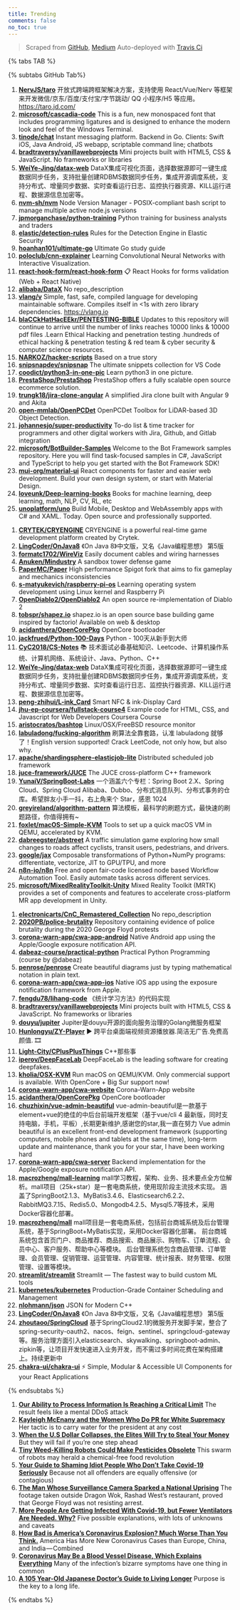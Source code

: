 ```yaml
---
title: Trending
comments: false
no_toc: true
---
```


> Scraped from [GitHub](https://github.com/trending), [Medium](https://medium.com/topic/popular)
Auto-deployed with [Travis Ci](https://travis-ci.org/)

{% tabs TAB %}
<!-- tab GitHub -->
{% subtabs GitHub Tab%}
<!-- tab Daily -->
1. [**NervJS/taro**](https://github.com/NervJS/taro)
开放式跨端跨框架解决方案，支持使用 React/Vue/Nerv 等框架来开发微信/京东/百度/支付宝/字节跳动/ QQ 小程序/H5 等应用。 https://taro.jd.com/
2. [**microsoft/cascadia-code**](https://github.com/microsoft/cascadia-code)
This is a fun, new monospaced font that includes programming ligatures and is designed to enhance the modern look and feel of the Windows Terminal.
3. [**tinode/chat**](https://github.com/tinode/chat)
Instant messaging platform. Backend in Go. Clients: Swift iOS, Java Android, JS webapp, scriptable command line; chatbots
4. [**bradtraversy/vanillawebprojects**](https://github.com/bradtraversy/vanillawebprojects)
Mini projects built with HTML5, CSS & JavaScript. No frameworks or libraries
5. [**WeiYe-Jing/datax-web**](https://github.com/WeiYe-Jing/datax-web)
DataX集成可视化页面，选择数据源即可一键生成数据同步任务，支持批量创建RDBMS数据同步任务，集成开源调度系统，支持分布式、增量同步数据、实时查看运行日志、监控执行器资源、KILL运行进程、数据源信息加密等。
6. [**nvm-sh/nvm**](https://github.com/nvm-sh/nvm)
Node Version Manager - POSIX-compliant bash script to manage multiple active node.js versions
7. [**jpmorganchase/python-training**](https://github.com/jpmorganchase/python-training)
Python training for business analysts and traders
8. [**elastic/detection-rules**](https://github.com/elastic/detection-rules)
Rules for the Detection Engine in Elastic Security
9. [**hoanhan101/ultimate-go**](https://github.com/hoanhan101/ultimate-go)
Ultimate Go study guide
10. [**poloclub/cnn-explainer**](https://github.com/poloclub/cnn-explainer)
Learning Convolutional Neural Networks with Interactive Visualization.
11. [**react-hook-form/react-hook-form**](https://github.com/react-hook-form/react-hook-form)
📋 React Hooks for forms validation (Web + React Native)
12. [**alibaba/DataX**](https://github.com/alibaba/DataX)
No repo_description
13. [**vlang/v**](https://github.com/vlang/v)
Simple, fast, safe, compiled language for developing maintainable software. Compiles itself in <1s with zero library dependencies. https://vlang.io
14. [**blaCCkHatHacEEkr/PENTESTING-BIBLE**](https://github.com/blaCCkHatHacEEkr/PENTESTING-BIBLE)
Updates to this repository will continue to arrive until the number of links reaches 10000 links & 10000 pdf files .Learn Ethical Hacking and penetration testing .hundreds of ethical hacking & penetration testing & red team & cyber security & computer science resources.
15. [**NARKOZ/hacker-scripts**](https://github.com/NARKOZ/hacker-scripts)
Based on a true story
16. [**snipsnapdev/snipsnap**](https://github.com/snipsnapdev/snipsnap)
The ultimate snippets collection for VS Code
17. [**coodict/python3-in-one-pic**](https://github.com/coodict/python3-in-one-pic)
Learn python3 in one picture.
18. [**PrestaShop/PrestaShop**](https://github.com/PrestaShop/PrestaShop)
PrestaShop offers a fully scalable open source ecommerce solution.
19. [**trungk18/jira-clone-angular**](https://github.com/trungk18/jira-clone-angular)
A simplified Jira clone built with Angular 9 and Akita
20. [**open-mmlab/OpenPCDet**](https://github.com/open-mmlab/OpenPCDet)
OpenPCDet Toolbox for LiDAR-based 3D Object Detection.
21. [**johannesjo/super-productivity**](https://github.com/johannesjo/super-productivity)
To-do list & time tracker for programmers and other digital workers with Jira, Github, and Gitlab integration
22. [**microsoft/BotBuilder-Samples**](https://github.com/microsoft/BotBuilder-Samples)
Welcome to the Bot Framework samples repository. Here you will find task-focused samples in C#, JavaScript and TypeScript to help you get started with the Bot Framework SDK!
23. [**mui-org/material-ui**](https://github.com/mui-org/material-ui)
React components for faster and easier web development. Build your own design system, or start with Material Design.
24. [**loveunk/Deep-learning-books**](https://github.com/loveunk/Deep-learning-books)
Books for machine learning, deep learning, math, NLP, CV, RL, etc
25. [**unoplatform/uno**](https://github.com/unoplatform/uno)
Build Mobile, Desktop and WebAssembly apps with C# and XAML. Today. Open source and professionally supported.
<!-- endtab -->
<!-- tab Weekly -->
1. [**CRYTEK/CRYENGINE**](https://github.com/CRYTEK/CRYENGINE)
CRYENGINE is a powerful real-time game development platform created by Crytek.
2. [**LingCoder/OnJava8**](https://github.com/LingCoder/OnJava8)
《On Java 8》中文版，又名《Java编程思想》 第5版
3. [**formatc1702/WireViz**](https://github.com/formatc1702/WireViz)
Easily document cables and wiring harnesses
4. [**Anuken/Mindustry**](https://github.com/Anuken/Mindustry)
A sandbox tower defense game
5. [**PaperMC/Paper**](https://github.com/PaperMC/Paper)
High performance Spigot fork that aims to fix gameplay and mechanics inconsistencies
6. [**s-matyukevich/raspberry-pi-os**](https://github.com/s-matyukevich/raspberry-pi-os)
Learning operating system development using Linux kernel and Raspberry Pi
7. [**OpenDiablo2/OpenDiablo2**](https://github.com/OpenDiablo2/OpenDiablo2)
An open source re-implementation of Diablo 2
8. [**tobspr/shapez.io**](https://github.com/tobspr/shapez.io)
shapez.io is an open source base building game inspired by factorio! Available on web & desktop
9. [**acidanthera/OpenCorePkg**](https://github.com/acidanthera/OpenCorePkg)
OpenCore bootloader
10. [**jackfrued/Python-100-Days**](https://github.com/jackfrued/Python-100-Days)
Python - 100天从新手到大师
11. [**CyC2018/CS-Notes**](https://github.com/CyC2018/CS-Notes)
📚 技术面试必备基础知识、Leetcode、计算机操作系统、计算机网络、系统设计、Java、Python、C++
12. [**WeiYe-Jing/datax-web**](https://github.com/WeiYe-Jing/datax-web)
DataX集成可视化页面，选择数据源即可一键生成数据同步任务，支持批量创建RDBMS数据同步任务，集成开源调度系统，支持分布式、增量同步数据、实时查看运行日志、监控执行器资源、KILL运行进程、数据源信息加密等。
13. [**peng-zhihui/L-ink_Card**](https://github.com/peng-zhihui/L-ink_Card)
Smart NFC & ink-Display Card
14. [**jhu-ep-coursera/fullstack-course4**](https://github.com/jhu-ep-coursera/fullstack-course4)
Example code for HTML, CSS, and Javascript for Web Developers Coursera Course
15. [**aristocratos/bashtop**](https://github.com/aristocratos/bashtop)
Linux/OSX/FreeBSD resource monitor
16. [**labuladong/fucking-algorithm**](https://github.com/labuladong/fucking-algorithm)
刷算法全靠套路，认准 labuladong 就够了！English version supported! Crack LeetCode, not only how, but also why.
17. [**apache/shardingsphere-elasticjob-lite**](https://github.com/apache/shardingsphere-elasticjob-lite)
Distributed scheduled job framework
18. [**juce-framework/JUCE**](https://github.com/juce-framework/JUCE)
The JUCE cross-platform C++ framework
19. [**YunaiV/SpringBoot-Labs**](https://github.com/YunaiV/SpringBoot-Labs)
一个涵盖六个专栏：Spring Boot 2.X、Spring Cloud、Spring Cloud Alibaba、Dubbo、分布式消息队列、分布式事务的仓库。希望胖友小手一抖，右上角来个 Star，感恩 1024
20. [**greyireland/algorithm-pattern**](https://github.com/greyireland/algorithm-pattern)
算法模板，最科学的刷题方式，最快速的刷题路径，你值得拥有~
21. [**foxlet/macOS-Simple-KVM**](https://github.com/foxlet/macOS-Simple-KVM)
Tools to set up a quick macOS VM in QEMU, accelerated by KVM.
22. [**dabreegster/abstreet**](https://github.com/dabreegster/abstreet)
A traffic simulation game exploring how small changes to roads affect cyclists, transit users, pedestrians, and drivers.
23. [**google/jax**](https://github.com/google/jax)
Composable transformations of Python+NumPy programs: differentiate, vectorize, JIT to GPU/TPU, and more
24. [**n8n-io/n8n**](https://github.com/n8n-io/n8n)
Free and open fair-code licensed node based Workflow Automation Tool. Easily automate tasks across different services.
25. [**microsoft/MixedRealityToolkit-Unity**](https://github.com/microsoft/MixedRealityToolkit-Unity)
Mixed Reality Toolkit (MRTK) provides a set of components and features to accelerate cross-platform MR app development in Unity.
<!-- endtab -->
<!-- tab Monthly -->
1. [**electronicarts/CnC_Remastered_Collection**](https://github.com/electronicarts/CnC_Remastered_Collection)
No repo_description
2. [**2020PB/police-brutality**](https://github.com/2020PB/police-brutality)
Repository containing evidence of police brutality during the 2020 George Floyd protests
3. [**corona-warn-app/cwa-app-android**](https://github.com/corona-warn-app/cwa-app-android)
Native Android app using the Apple/Google exposure notification API.
4. [**dabeaz-course/practical-python**](https://github.com/dabeaz-course/practical-python)
Practical Python Programming (course by @dabeaz)
5. [**penrose/penrose**](https://github.com/penrose/penrose)
Create beautiful diagrams just by typing mathematical notation in plain text.
6. [**corona-warn-app/cwa-app-ios**](https://github.com/corona-warn-app/cwa-app-ios)
Native iOS app using the exposure notification framework from Apple.
7. [**fengdu78/lihang-code**](https://github.com/fengdu78/lihang-code)
《统计学习方法》的代码实现
8. [**bradtraversy/vanillawebprojects**](https://github.com/bradtraversy/vanillawebprojects)
Mini projects built with HTML5, CSS & JavaScript. No frameworks or libraries
9. [**douyu/jupiter**](https://github.com/douyu/jupiter)
Jupiter是douyu开源的面向服务治理的Golang微服务框架
10. [**Hunlongyu/ZY-Player**](https://github.com/Hunlongyu/ZY-Player)
▶️ 跨平台桌面端视频资源播放器.简洁无广告.免费高颜值. 🎞
11. [**Light-City/CPlusPlusThings**](https://github.com/Light-City/CPlusPlusThings)
C++那些事
12. [**iperov/DeepFaceLab**](https://github.com/iperov/DeepFaceLab)
DeepFaceLab is the leading software for creating deepfakes.
13. [**kholia/OSX-KVM**](https://github.com/kholia/OSX-KVM)
Run macOS on QEMU/KVM. Only commercial support is available. With OpenCore + Big Sur support now!
14. [**corona-warn-app/cwa-website**](https://github.com/corona-warn-app/cwa-website)
Corona-Warn-App website
15. [**acidanthera/OpenCorePkg**](https://github.com/acidanthera/OpenCorePkg)
OpenCore bootloader
16. [**chuzhixin/vue-admin-beautiful**](https://github.com/chuzhixin/vue-admin-beautiful)
vue-admin-beautiful是一款基于element+vue的绝佳的中后台前端开发框架（基于vue/cli 4 最新版，同时支持电脑，手机，平板）,长期更新维护,感谢您的star,我一直在努力 Vue admin beautiful is an excellent front-end development framework (supporting computers, mobile phones and tablets at the same time), long-term update and maintenance, thank you for your star, I have been working hard
17. [**corona-warn-app/cwa-server**](https://github.com/corona-warn-app/cwa-server)
Backend implementation for the Apple/Google exposure notification API.
18. [**macrozheng/mall-learning**](https://github.com/macrozheng/mall-learning)
mall学习教程，架构、业务、技术要点全方位解析。mall项目（25k+star）是一套电商系统，使用现阶段主流技术实现。 涵盖了SpringBoot2.1.3、MyBatis3.4.6、Elasticsearch6.2.2、RabbitMQ3.7.15、Redis5.0、Mongodb4.2.5、Mysql5.7等技术，采用Docker容器化部署。
19. [**macrozheng/mall**](https://github.com/macrozheng/mall)
mall项目是一套电商系统，包括前台商城系统及后台管理系统，基于SpringBoot+MyBatis实现，采用Docker容器化部署。 前台商城系统包含首页门户、商品推荐、商品搜索、商品展示、购物车、订单流程、会员中心、客户服务、帮助中心等模块。 后台管理系统包含商品管理、订单管理、会员管理、促销管理、运营管理、内容管理、统计报表、财务管理、权限管理、设置等模块。
20. [**streamlit/streamlit**](https://github.com/streamlit/streamlit)
Streamlit — The fastest way to build custom ML tools
21. [**kubernetes/kubernetes**](https://github.com/kubernetes/kubernetes)
Production-Grade Container Scheduling and Management
22. [**nlohmann/json**](https://github.com/nlohmann/json)
JSON for Modern C++
23. [**LingCoder/OnJava8**](https://github.com/LingCoder/OnJava8)
《On Java 8》中文版，又名《Java编程思想》 第5版
24. [**zhoutaoo/SpringCloud**](https://github.com/zhoutaoo/SpringCloud)
基于SpringCloud2.1的微服务开发脚手架，整合了spring-security-oauth2、nacos、feign、sentinel、springcloud-gateway等。服务治理方面引入elasticsearch、skywalking、springboot-admin、zipkin等，让项目开发快速进入业务开发，而不需过多时间花费在架构搭建上。持续更新中
25. [**chakra-ui/chakra-ui**](https://github.com/chakra-ui/chakra-ui)
⚡️ Simple, Modular & Accessible UI Components for your React Applications
<!-- endtab -->
{% endsubtabs %}
<!-- endtab -->
<!-- tab Medium -->
1. [**Our Ability to Process Information Is Reaching a Critical Limit**](https://onezero.medium.com/our-ability-to-process-information-is-reaching-a-critical-limit-3c761fee3259?source=topic_page---------------------------20)
The result feels like a mental DDoS attack
2. [**Kayleigh McEnany and the Women Who Do PR for White Supremacy**](https://zora.medium.com/kayleigh-mcenany-and-the-women-who-do-pr-for-white-supremacy-bdc21be9036e?source=topic_page---------0------------------1)
Her tactic is to carry water for the president at any cost
3. [**When the U.S Dollar Collapses, the Elites Will Try to Steal Your Money**](https://medium.com/concoda/when-the-u-s-dollar-collapses-the-elites-will-try-to-steal-your-money-8e41a42f684c?source=topic_page---------1------------------1)
But they will fail if you’re one step ahead
4. [**Tiny Weed-Killing Robots Could Make Pesticides Obsolete**](https://onezero.medium.com/tiny-weed-killing-robots-could-make-pesticides-obsolete-99b3a6359c39?source=topic_page---------2------------------1)
This swarm of robots may herald a chemical-free food revolution
5. [**Your Guide to Shaming Idiot People Who Don’t Take Covid-19 Seriously**](https://gen.medium.com/your-guide-to-shaming-idiot-people-who-dont-take-covid-19-seriously-ec4b1c3039e6?source=topic_page---------4------------------1)
Because not all offenders are equally offensive (or contagious)
6. [**The Man Whose Surveillance Camera Sparked a National Uprising**](https://level.medium.com/the-man-whose-surveillance-camera-sparked-a-national-uprising-2b3196baf925?source=topic_page---------5------------------1)
The footage taken outside Dragon Wok, Rashad West’s restaurant, proved that George Floyd was not resisting arrest.
7. [**More People Are Getting Infected With Covid-19, but Fewer Ventilators Are Needed. Why?**](https://elemental.medium.com/more-people-are-getting-infected-with-covid-19-but-fewer-ventilators-are-needed-why-3c3cdfe50cd2?source=topic_page---------6------------------1)
Five possible explanations, with lots of unknowns and caveats
8. [**How Bad is America’s Coronavirus Explosion? Much Worse Than You Think.**](https://eand.co/americas-leading-the-world-in-losing-to-coronavirus-6fa0a4f04e85?source=topic_page---------7------------------1)
America Has More New Coronavirus Cases than Europe, China, and India — Combined
9. [**Coronavirus May Be a Blood Vessel Disease, Which Explains Everything**](https://elemental.medium.com/coronavirus-may-be-a-blood-vessel-disease-which-explains-everything-2c4032481ab2?source=topic_page---------8------------------1)
Many of the infection’s bizarre symptoms have one thing in common
10. [**A 105 Year-Old Japanese Doctor’s Guide to Living Longer**](https://medium.com/mind-cafe/a-105-year-old-japanese-doctors-guide-to-living-longer-1c713f07096c?source=topic_page---------9------------------1)
Purpose is the key to a long life.
<!-- endtab -->
{% endtabs %}
